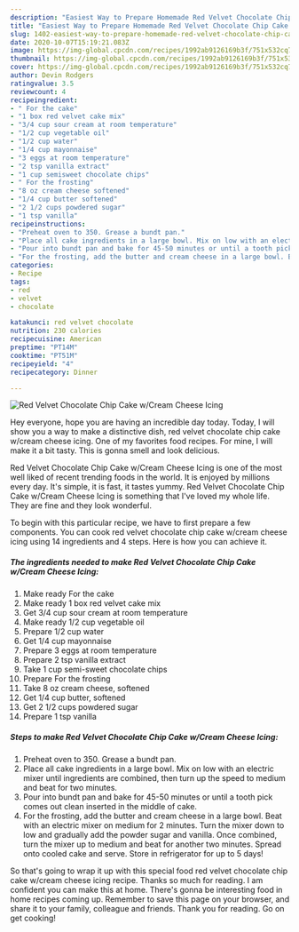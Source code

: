 ```yaml
---
description: "Easiest Way to Prepare Homemade Red Velvet Chocolate Chip Cake w/Cream Cheese Icing"
title: "Easiest Way to Prepare Homemade Red Velvet Chocolate Chip Cake w/Cream Cheese Icing"
slug: 1402-easiest-way-to-prepare-homemade-red-velvet-chocolate-chip-cake-w-cream-cheese-icing
date: 2020-10-07T15:19:21.083Z
image: https://img-global.cpcdn.com/recipes/1992ab9126169b3f/751x532cq70/red-velvet-chocolate-chip-cake-wcream-cheese-icing-recipe-main-photo.jpg
thumbnail: https://img-global.cpcdn.com/recipes/1992ab9126169b3f/751x532cq70/red-velvet-chocolate-chip-cake-wcream-cheese-icing-recipe-main-photo.jpg
cover: https://img-global.cpcdn.com/recipes/1992ab9126169b3f/751x532cq70/red-velvet-chocolate-chip-cake-wcream-cheese-icing-recipe-main-photo.jpg
author: Devin Rodgers
ratingvalue: 3.5
reviewcount: 4
recipeingredient:
- " For the cake"
- "1 box red velvet cake mix"
- "3/4 cup sour cream at room temperature"
- "1/2 cup vegetable oil"
- "1/2 cup water"
- "1/4 cup mayonnaise"
- "3 eggs at room temperature"
- "2 tsp vanilla extract"
- "1 cup semisweet chocolate chips"
- " For the frosting"
- "8 oz cream cheese softened"
- "1/4 cup butter softened"
- "2 1/2 cups powdered sugar"
- "1 tsp vanilla"
recipeinstructions:
- "Preheat oven to 350. Grease a bundt pan."
- "Place all cake ingredients in a large bowl. Mix on low with an electric mixer until ingredients are combined, then turn up the speed to medium and beat for two minutes."
- "Pour into bundt pan and bake for 45-50 minutes or until a tooth pick comes out clean inserted in the middle of cake."
- "For the frosting, add the butter and cream cheese in a large bowl. Beat with an electric mixer on medium for 2 minutes. Turn the mixer down to low and gradually add the powder sugar and vanilla. Once combined, turn the mixer up to medium and beat for another two minutes. Spread onto cooled cake and serve. Store in refrigerator for up to 5 days!"
categories:
- Recipe
tags:
- red
- velvet
- chocolate

katakunci: red velvet chocolate 
nutrition: 230 calories
recipecuisine: American
preptime: "PT14M"
cooktime: "PT51M"
recipeyield: "4"
recipecategory: Dinner

---
```



![Red Velvet Chocolate Chip Cake w/Cream Cheese Icing](https://img-global.cpcdn.com/recipes/1992ab9126169b3f/751x532cq70/red-velvet-chocolate-chip-cake-wcream-cheese-icing-recipe-main-photo.jpg)

Hey everyone, hope you are having an incredible day today. Today, I will show you a way to make a distinctive dish, red velvet chocolate chip cake w/cream cheese icing. One of my favorites food recipes. For mine, I will make it a bit tasty. This is gonna smell and look delicious.

Red Velvet Chocolate Chip Cake w/Cream Cheese Icing is one of the most well liked of recent trending foods in the world. It is enjoyed by millions every day. It's simple, it is fast, it tastes yummy. Red Velvet Chocolate Chip Cake w/Cream Cheese Icing is something that I've loved my whole life. They are fine and they look wonderful.




To begin with this particular recipe, we have to first prepare a few components. You can cook red velvet chocolate chip cake w/cream cheese icing using 14 ingredients and 4 steps. Here is how you can achieve it.

<!--inarticleads1-->

##### The ingredients needed to make Red Velvet Chocolate Chip Cake w/Cream Cheese Icing:

1. Make ready  For the cake
1. Make ready 1 box red velvet cake mix
1. Get 3/4 cup sour cream at room temperature
1. Make ready 1/2 cup vegetable oil
1. Prepare 1/2 cup water
1. Get 1/4 cup mayonnaise
1. Prepare 3 eggs at room temperature
1. Prepare 2 tsp vanilla extract
1. Take 1 cup semi-sweet chocolate chips
1. Prepare  For the frosting
1. Take 8 oz cream cheese, softened
1. Get 1/4 cup butter, softened
1. Get 2 1/2 cups powdered sugar
1. Prepare 1 tsp vanilla




<!--inarticleads2-->

##### Steps to make Red Velvet Chocolate Chip Cake w/Cream Cheese Icing:

1. Preheat oven to 350. Grease a bundt pan.
1. Place all cake ingredients in a large bowl. Mix on low with an electric mixer until ingredients are combined, then turn up the speed to medium and beat for two minutes.
1. Pour into bundt pan and bake for 45-50 minutes or until a tooth pick comes out clean inserted in the middle of cake.
1. For the frosting, add the butter and cream cheese in a large bowl. Beat with an electric mixer on medium for 2 minutes. Turn the mixer down to low and gradually add the powder sugar and vanilla. Once combined, turn the mixer up to medium and beat for another two minutes. Spread onto cooled cake and serve. Store in refrigerator for up to 5 days!




So that's going to wrap it up with this special food red velvet chocolate chip cake w/cream cheese icing recipe. Thanks so much for reading. I am confident you can make this at home. There's gonna be interesting food in home recipes coming up. Remember to save this page on your browser, and share it to your family, colleague and friends. Thank you for reading. Go on get cooking!
